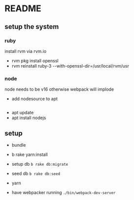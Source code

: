 # README

## setup the system

### ruby

install rvm via rvm.io

* rvm pkg install openssl
* rvm reinstall ruby-3 --with-openssl-dir=/usr/local/rvm/usr

### node

node needs to be v16 otherwise webpack will implode

* add nodesource to apt
```deb [signed-by=/etc/apt/keyrings/nodesource.gpg] https://deb.nodesource.com/node_16.x nodistro main
```
* apt update
* apt install nodejs


## setup
* bundle

* b rake yarn:install

* setup db `b rake db:migrate`

* seed db `b rake db:seed`

* yarn

* have webpacker running `./bin/webpack-dev-server`

